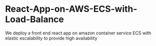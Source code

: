# React-App-on-AWS-ECS-with-Load-Balance
We deploy a front end react app on amazon container service ECS with elastic escalability to provide high availability
